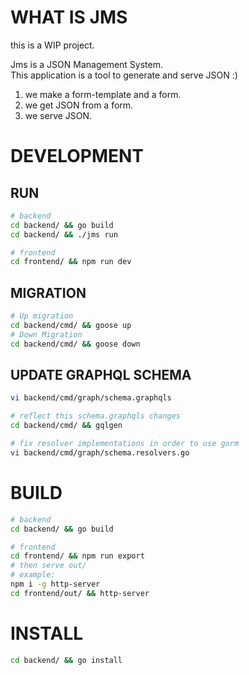 # WHAT IS JMS

this is a WIP project.

Jms is a JSON Management System.   
This application is a tool to generate and serve JSON :)

1. we make a form-template and a form.
2. we get JSON from a form.
3. we serve JSON.

# DEVELOPMENT

## RUN

```zsh
# backend
cd backend/ && go build
cd backend/ && ./jms run

# frontend
cd frontend/ && npm run dev
```

## MIGRATION
```zsh
# Up migration
cd backend/cmd/ && goose up
# Down Migration
cd backend/cmd/ && goose down
```

## UPDATE GRAPHQL SCHEMA
```zsh
vi backend/cmd/graph/schema.graphqls

# reflect this schema.graphqls changes
cd backend/cmd/ && gqlgen

# fix resolver implementations in order to use gorm
vi backend/cmd/graph/schema.resolvers.go
```

# BUILD

```zsh
# backend
cd backend/ && go build

# frontend
cd frontend/ && npm run export
# then serve out/
# example:
npm i -g http-server
cd frontend/out/ && http-server
```

# INSTALL

```zsh
cd backend/ && go install
```